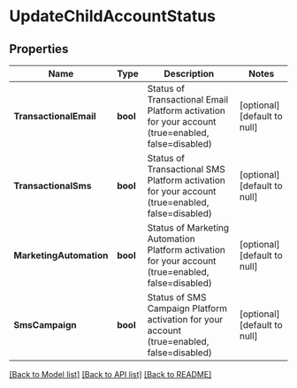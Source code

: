 # UpdateChildAccountStatus

## Properties
Name | Type | Description | Notes
------------ | ------------- | ------------- | -------------
**TransactionalEmail** | **bool** | Status of Transactional Email Platform activation for your account (true&#x3D;enabled, false&#x3D;disabled) | [optional] [default to null]
**TransactionalSms** | **bool** | Status of Transactional SMS Platform activation for your account (true&#x3D;enabled, false&#x3D;disabled) | [optional] [default to null]
**MarketingAutomation** | **bool** | Status of Marketing Automation Platform activation for your account (true&#x3D;enabled, false&#x3D;disabled) | [optional] [default to null]
**SmsCampaign** | **bool** | Status of SMS Campaign Platform activation for your account (true&#x3D;enabled, false&#x3D;disabled) | [optional] [default to null]

[[Back to Model list]](../README.md#documentation-for-models) [[Back to API list]](../README.md#documentation-for-api-endpoints) [[Back to README]](../README.md)

